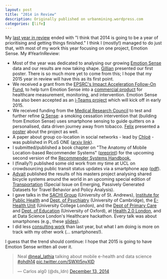 ```yaml
---
layout: post
title: "2014 in Review"
description: Originally published on urbanmining.wordpress.com
categories: [life]
---
```


My <a href="http://urbanmining.wordpress.com/2014/01/10/2013-in-review/" target="_blank">last year in review</a> ended with "I think that 2014 is going to be a year of prioritising and getting things finished." I think I (mostly!) managed to do just that, with most of my work this year focusing on one project, Emotion Sense. My #YearInReview:

* Most of the year was dedicated to analysing our growing <a href="http://emotionsense.org/" target="_blank">Emotion Sense</a> data and our results are now taking shape. <a href="http://www.psychol.cam.ac.uk/directory/gs488" target="_blank">Gillian</a> presented our first poster. There is so much more yet to come from this; I hope that my 2015 year in review will have this as its first point.
* We received a grant from the <a href="http://www.admin.cam.ac.uk/offices/rso/iaa/funding/" target="_blank">EPSRC's Impact Acceleration Follow-On Fund</a>, to help turn Emotion Sense into a <a href="http://emotionsense.com/" target="_blank">commercial product</a> for healthcare measurement, monitoring, and intervention. Emotion Sense has also been accepted as an <a href="http://iteamsonline.org/using-smartphones-to-manage-long-term-health-conditions/" target="_blank">i-Teams project</a> which will kick off in early 2015.
* We received funding from the <a href="http://www.mrc.ac.uk/" target="_blank">Medical Research Council</a> to test and further refine <a href="http://www.qsense.phpc.cam.ac.uk/" target="_blank">Q Sense</a>: a smoking cessation intervention that (building from Emotion Sense) uses smartphone sensing to guide quitters on a personalised, data driven journey away from tobacco. <a href="http://www.phpc.cam.ac.uk/people/pcu-group/pcu-senior-research-staff/felix-naughton/" target="_blank">Felix</a> presented a <a href="http://www.cl.cam.ac.uk/~nkl25/publications/posters/naughton_ehps14_poster.pdf" target="_blank">poster</a> about the project as well.
* A paper about group co-location in social networks - lead by <a href="http://www.cl.cam.ac.uk/~clb76/" target="_blank">Chloë</a> - was published in PLoS ONE (<a href="http://arxiv.org/abs/1408.1519" target="_blank">arxiv link</a>).
* I submitted/published a book chapter on "The Anatomy of Mobile Location-based Recommender Systems" (<a href="http://www.cl.cam.ac.uk/~nkl25/publications/papers/lathia_recsysHB_2014.pdf" target="_blank">preprint</a>) for the upcoming second version of the <a href="http://www.springer.com/computer/ai/book/978-0-387-85819-7" target="_blank">Recommender Systems Handbook.</a>
* I (finally?) published some old work from my time at UCL on crowdsourcing public transit status updates via a smartphone app (<a href="http://www.cl.cam.ac.uk/~nkl25/publications/papers/lathia_mobiquitous2014.pdf" target="_blank">pdf</a>).
* <a href="http://www.cl.cam.ac.uk/~as2006/" target="_blank">Advait</a> published the results of his masters project analysing shared bicycle systems around the world in an upcoming special edition of <a href="http://link.springer.com/journal/11116" target="_blank">Transportation</a> (Special Issue on Emerging, Passively Generated Datasets for Travel Behavior and Policy Analysis).
* I gave talks in the <a href="http://sachi.cs.st-andrews.ac.uk/home/about/">SACHI Group</a> (University of St. Andrews), <a href="http://www.iph.cam.ac.uk/">Institute for Public Health</a> and <a href="http://www.psychiatry.cam.ac.uk/">Dept. of Psychiatry</a> (University of Cambridge), the <a href="http://www.ucl.ac.uk/pcph/research-groups-themes/e-health">E-Health Unit</a> (University College London), and the <a href="http://www.phc.ox.ac.uk/">Dept of Primary Care</a> and <a href="http://www.education.ox.ac.uk/about-us/events/">Dept. of Education</a> (University of Oxford), at <a href="http://www.health2con.com/events/conferences/health-2-0-europe-2014/" target="_blank">Health 2.0 London</a>, and at Data Science London's Healthcare hackathon. Every talk was about smartphones (e.g., these <a href="http://www.slideshare.net/neal.lathia/talk-40213834">slides</a>).
* I did less <a href="http://dataside.co.uk" target="_blank">consulting work</a> than last year, but what I am doing is more on track with my other work (... smartphones!).

I guess that the trend should continue: I hope that 2015 is going to have Emotion Sense written all over it.

<blockquote class="twitter-tweet"><p lang="en" dir="ltr">Neal <a href="https://twitter.com/neal_lathia?ref_src=twsrc%5Etfw">@neal_lathia</a> talking about mobile e-health and data science <a href="https://twitter.com/hashtag/ohdh14?src=hash&amp;ref_src=twsrc%5Etfw">#ohdh14</a> <a href="http://t.co/SWXt5nyXlD">pic.twitter.com/SWXt5nyXlD</a></p>&mdash; Carlos alg0 (@ds_ldn) <a href="https://twitter.com/ds_ldn/status/543727930921484288?ref_src=twsrc%5Etfw">December 13, 2014</a></blockquote> <script async src="https://platform.twitter.com/widgets.js" charset="utf-8"></script> 
